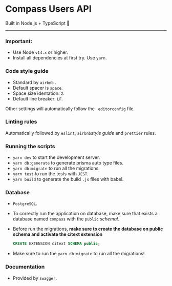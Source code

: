 # Compass Users API

Built in Node.js + TypeScript 💜

---

### Important:

- Use Node `v14.x` or higher.
- Install all dependencies at first try. Use `yarn`.


### Code style guide

  - Standard by `airbnb` .
  - Default spacer is `space`.
  - Space size identation: `2`.
  - Default line breaker: `LF`.

  Other settings will automatically follow the `.editorconfig` file.

### Linting rules

  Automatically followed by `eslint`, `airbnb`_style guide_ and `prettier` rules.

### Running the scripts

  - `yarn dev` to start the development server.
  - `yarn db:generate` to generate prisma auto type files.
  - `yarn db:migrate` to run all the migrations.
  - `yarn test` to run the tests with `JEST`.
  - `yarn build` to generate the build `.js` files with babel.


### Database

  - `PostgreSQL`.
  - To correctly run the application on database, make sure that exists a database named `compass` with the `public` *schema!*.
  - Before run the migrations, **make sure to create the database on public schema and activate the citext extension**

      ```sql
      CREATE EXTENSION citext SCHEMA public;
      ```
  - Make sure to run the `yarn db:migrate` to run all the migrations!

### Documentation

  - Provided by `swagger`.